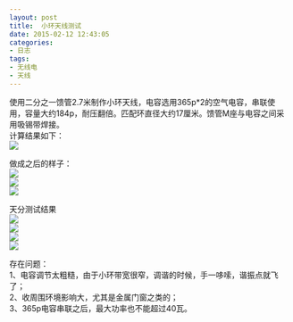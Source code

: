 ```yaml
---
layout: post
title: 	小环天线测试
date: 2015-02-12 12:43:05
categories:
- 日志
tags:
- 无线电
- 天线
---
```


使用二分之一馈管2.7米制作小环天线，电容选用365p*2的空气电容，串联使用，容量大约184p，耐压翻倍。匹配环直径大约17厘米。馈管M座与电容之间采用吸锡带焊接。    
计算结果如下：        
![](https://github.com/bh3nvn/bh3nvn.github.io/raw/master/image/2015-02-12-01.png)  

做成之后的样子：  
![](https://github.com/bh3nvn/bh3nvn.github.io/raw/master/image/2015-02-12-02.jpg)    
![](https://github.com/bh3nvn/bh3nvn.github.io/raw/master/image/2015-02-12-03.jpg)    
![](https://github.com/bh3nvn/bh3nvn.github.io/raw/master/image/2015-02-12-04.jpg)    

天分测试结果    
![](https://github.com/bh3nvn/bh3nvn.github.io/raw/master/image/2015-02-12-05.jpg)    
![](https://github.com/bh3nvn/bh3nvn.github.io/raw/master/image/2015-02-12-06.jpg)    
![](https://github.com/bh3nvn/bh3nvn.github.io/raw/master/image/2015-02-12-07.jpg)    
![](https://github.com/bh3nvn/bh3nvn.github.io/raw/master/image/2015-02-12-08.jpg)    

存在问题：    
1、电容调节太粗糙，由于小环带宽很窄，调谐的时候，手一哆嗦，谐振点就飞了；    
2、收周围环境影响大，尤其是金属门窗之类的；    
3、365p电容串联之后，最大功率也不能超过40瓦。    


